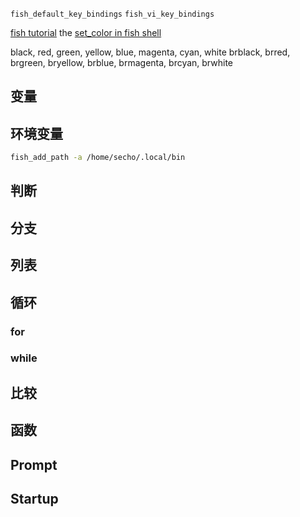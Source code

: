 `fish_default_key_bindings` 
`fish_vi_key_bindings`

[fish tutorial](https://fishshell.com/docs/current/tutorial.html)
the
[set_color in fish shell](https://fishshell.com/docs/current/cmds/set_color.html)

black, red, green, yellow, blue, magenta, cyan, white
brblack, brred, brgreen, bryellow, brblue, brmagenta, brcyan, brwhite

## 变量

## 环境变量

```bash
fish_add_path -a /home/secho/.local/bin
```

## 判断

## 分支

## 列表

## 循环

### for

### while

## 比较

## 函数

## Prompt

## Startup
